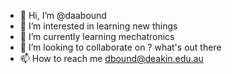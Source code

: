 - 👋 Hi, I’m @daabound
- 👀 I’m interested in learning new things
- 🌱 I’m currently learning mechatronics
- 💞️ I’m looking to collaborate on ? what's out there
- 📫 How to reach me dbound@deakin.edu.au

<!---
daabound/daabound is a ✨ special ✨ repository because its `README.md` (this file) appears on your GitHub profile.
You can click the Preview link to take a look at your changes.
--->
